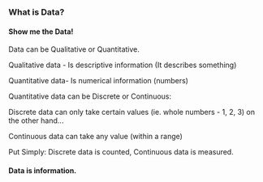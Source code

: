### What is Data?
#### Show me the Data!

Data can be Qualitative or Quantitative.

Qualitative data - Is descriptive information (It describes something)

Quantitative data- Is numerical information (numbers)

Quantitative data can be Discrete or Continuous:

Discrete data can only take certain values (ie. whole numbers - 1, 2, 3) on the other hand...

Continuous data can take any value (within a range)

Put Simply: Discrete data is counted, Continuous data is measured.

#### Data is information.
